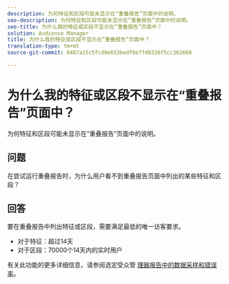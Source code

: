 ```yaml
---
description: 为何特征和区段可能未显示在“重叠报告”页面中的说明。
seo-description: 为何特征和区段可能未显示在“重叠报告”页面中的说明。
seo-title: 为什么我的特征或区段不显示在“重叠报告”页面中？
solution: Audience Manager
title: 为什么我的特征或区段不显示在“重叠报告”页面中？
translation-type: tm+mt
source-git-commit: 0487a15c5fcd0e653bedf0e7fd8326f5cc363660

---
```



# 为什么我的特征或区段不显示在“重叠报告”页面中？

为何特征和区段可能未显示在“重叠报告”页面中的说明。

## 问题

在尝试运行重叠报告时，为什么用户看不到重叠报告页面中列出的某些特征和区段？

## 回答

要在重叠报告中列出特征或区段，需要满足最低的唯一访客要求。

* 对于特征：超过14天
* 对于区段：70000个14天内的实时用户

有关此功能的更多详细信息，请参阅选定受众管 [理器报告中的数据采样和错误率](..//reporting/report-sampling.md)。
